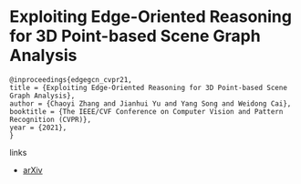 # Exploiting Edge-Oriented Reasoning for 3D Point-based Scene Graph Analysis

```
@inproceedings{edgegcn_cvpr21,
title = {Exploiting Edge-Oriented Reasoning for 3D Point-based Scene Graph Analysis},
author = {Chaoyi Zhang and Jianhui Yu and Yang Song and Weidong Cai},
booktitle = {The IEEE/CVF Conference on Computer Vision and Pattern Recognition (CVPR)},
year = {2021},
}
```

links
- [arXiv](https://arxiv.org/abs/2103.05558)
